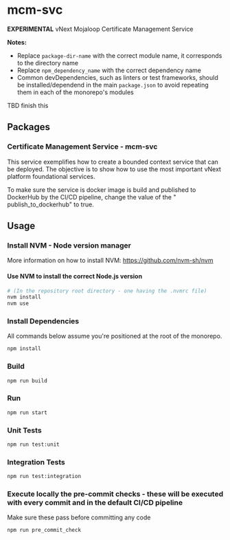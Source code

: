 # mcm-svc

**EXPERIMENTAL** vNext Mojaloop Certificate Management Service

**Notes:**
- Replace `package-dir-name` with the correct module name, it corresponds to the directory name
- Replace `npm_dependency_name` with the correct dependency name
- Common devDependencies, such as linters or test frameworks, should be installed/dependend in the main `package.json` to avoid repeating them in each of the monorepo's modules

TBD finish this

## Packages

### Certificate Management Service - mcm-svc

This service exemplifies how to create a bounded context service that can be deployed.
The objective is to show how to use the most important vNext platform foundational services.

To make sure the service is docker image is build and published to DockerHub by the CI/CD pipeline, change the value of the "
publish_to_dockerhub" to true.

## Usage

### Install NVM - Node version manager

More information on how to install NVM: https://github.com/nvm-sh/nvm

#### Use NVM to install the correct Node.js version

```bash
# (In the repository root directory - one having the .nvmrc file)
nvm install
nvm use
```

### Install Dependencies

All commands below assume you're positioned at the root of the monorepo.

```bash
npm install
```

### Build

```bash
npm run build
```

### Run

```bash
npm run start
```

### Unit Tests

```bash
npm run test:unit
```

### Integration Tests

```bash
npm run test:integration
```

### Execute locally the pre-commit checks - these will be executed with every commit and in the default CI/CD pipeline
Make sure these pass before committing any code

```bash
npm run pre_commit_check
```


